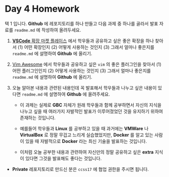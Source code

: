 # Day 4 Homework 

택 1 입니다. **Github** 에 레포지토리를 하나 만들고 다음 과제 중 하나를 골라서 발표 자료를 `readme.md` 에 작성하여 올려두세요.

1. [**VSCode** 확장 마켓 플레이스](https://marketplace.visualstudio.com/) 에서 학우들과 공유하고 싶은 좋은 확장을 하나 찾아서 (1) 어떤 확장인지 (2) 어떻게 사용하는 것인지 (3) 그래서 얼마나 좋은지를 `readme.md` 에 설명하여 **Github** 에 올리기.

2. [Vim Awesome](https://vimawesome.com/) 에서 학우들과 공유하고 싶은 `vim` 의 좋은 플러그인을 찾아서 (1) 어떤 플러그인인지 (2) 어떻게 사용하는 것인지 (3) 그래서 얼마나 좋은지를 `readme.md` 에 설명하여 **Github** 에 올리기. 

3. 오늘 알아본 내용과 관련된 내용인데 꼭 발표해서 학우들과 나누고 싶은 내용이 있다면 `readme.md` 에 설명하여 **Github** 에 올려주세요. 

    - 이 과제는 실제로 **GBC** 자체가 원래 학우들과 함께 공부하면서 자신의 지식을 나누고 싶을 때 여러가지 자발적인 발표가 이루어졌었던 것을 유지하기 위하여 존재하는 것입니다. 

    - 예를들어 학우들과 **Linux** 를 공부하고 있을 때 과거에는 **VMWare** 나 **VirtualBox** 로 정말 무겁고 느리게 실습했었지만, **Docker** 를 알고 있는 사람이 있을 때 자발적으로 **Docker** 라는 최신 기술을 발표하는 것입니다.

    - 이처럼 오늘 공부한 내용과 관련하여 자신만의 정말 공유하고 싶은 **extra** 지식이 있다면 그것을 발표해도 좋다는 것입니다. 

- **Private** 레포지토리로 만드신 분은 `ccss17` 에 협업 권한을 주시면 됩니다. 
